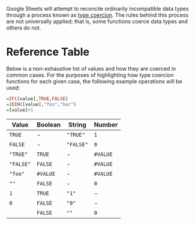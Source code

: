 Google Sheets will attempt to reconcile ordinarily incompatible data types through a process known as [type coercion](https://developer.mozilla.org/en-US/docs/Glossary/Type_coercion). The rules behind this process are not universally applied; that is, some functions coerce data types and others do not.

# Reference Table

Below is a non-exhaustive list of values and how they are coerced in common cases. For the purposes of highlighting how type coercion functions for each given case, the following example operations will be used:

```haskell
=IF([value],TRUE,FALSE)
=JOIN([value],"foo","bar")
=[value]+1
```

| **Value** | **Boolean** | **String** | **Number** |
| --------- | ----------- | ---------- | ---------- |
| `TRUE`    | \-          | `"TRUE"`   | `1`        |
| `FALSE`   | \-          | `"FALSE"`  | `0`        |
| `"TRUE"`  | `TRUE`      | \-         | `#VALUE`   |
| `"FALSE"` | `FALSE`     | \-         | `#VALUE`   |
| `"foo"`   | `#VALUE`    | \-         | `#VALUE`   |
| `""`      | `FALSE`     | \-         | `0`        |
| `1`       | `TRUE`      | `"1"`      | \-         |
| `0`       | `FALSE`     | `"0"`      | \-         |
|           | `FALSE`     | `""`       | `0`        |